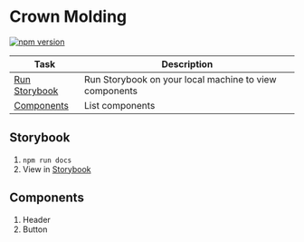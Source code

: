 # Crown Molding

[![npm version](https://img.shields.io/npm/v/@jonathansees/crown-molding)](https://www.npmjs.com/package/@jonathansees/crown-molding)

| Task | Description |
| ----------- | ----------- |
| [Run Storybook](#Storybook) | Run Storybook on your local machine to view components |
| [Components](#Components) | List components |

## Storybook
1. `npm run docs`
2. View in [Storybook](http://localhost:9001)

## Components
1. Header
2. Button
